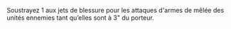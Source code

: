 Soustrayez 1 aux jets de blessure
pour les attaques d'armes de mêlée
des unités ennemies tant qu’elles
sont à 3" du porteur.
